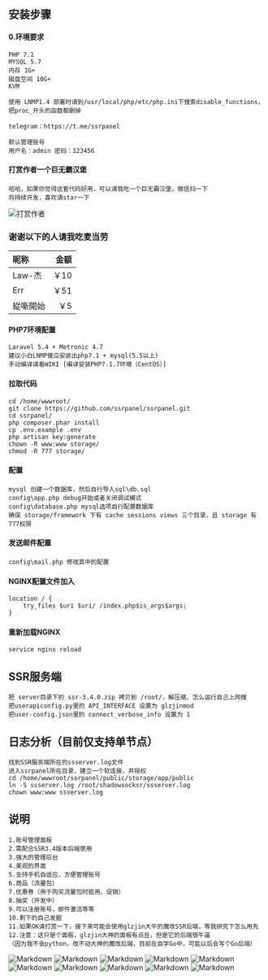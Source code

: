 ## 安装步骤
#### 0.环境要求
````
PHP 7.1
MYSQL 5.7
内存 1G+
磁盘空间 10G+
KVM

使用 LNMP1.4 部署时请到/usr/local/php/etc/php.ini下搜索disable_functions，把proc_开头的函数都删掉

telegram：https://t.me/ssrpanel

默认管理账号
用户名：admin 密码：123456
````

#### 打赏作者一个巨无霸汉堡
````
哈哈，如果你觉得这套代码好用，可以请我吃一个巨无霸汉堡，微信扫一下
将持续开发，喜欢请star一下
````
![打赏作者](https://github.com/ssrpanel/ssrpanel/blob/master/public/assets/images/donate.jpeg?raw=true)

### 谢谢以下的人请我吃麦当劳
| 昵称      |    金额 |
| :------- | --------:| 
| Law-杰   | ￥10 | 
| Err      | ￥51 | 
| 緃噺開始 |  ￥5 | 



#### PHP7环境配置
````
Laravel 5.4 + Metronic 4.7
建议小白LNMP傻瓜安装出php7.1 + mysql(5.5以上)
手动编译请看WIKI [编译安装PHP7.1.7环境（CentOS）]
````

#### 拉取代码
````
cd /home/wwwroot/
git clone https://github.com/ssrpanel/ssrpanel.git
cd ssrpanel/
php composer.phar install
cp .env.example .env
php artisan key:generate
chown -R www:www storage/
chmod -R 777 storage/
````

#### 配置
````
mysql 创建一个数据库，然后自行导入sql\db.sql
config\app.php debug开始或者关闭调试模式
config\database.php mysql选项自行配置数据库
确保 storage/framework 下有 cache sessions views 三个目录，且 storage 有777权限
````

#### 发送邮件配置
````
config\mail.php 修改其中的配置
````

#### NGINX配置文件加入
````
location / {
    try_files $uri $uri/ /index.php$is_args$args;
}
````

#### 重新加载NGINX
````
service nginx reload
````

## SSR服务端
````
把 server目录下的 ssr-3.4.0.zip 拷贝到 /root/，解压缩，怎么运行自己上网搜
把userapiconfig.py里的 API_INTERFACE 设置为 glzjinmod
把user-config.json里的 connect_verbose_info 设置为 1
````

## 日志分析（目前仅支持单节点）
````
找到SSR服务端所在的ssserver.log文件
进入ssrpanel所在目录，建立一个软连接，并授权
cd /home/wwwroot/ssrpanel/public/storage/app/public
ln -S ssserver.log /root/shadowsocksr/ssserver.log
chown www:www ssserver.log
````

## 说明
````
1.账号管理面板
2.需配合SSR3.4版本后端使用
3.强大的管理后台
4.美观的界面
5.支持手机自适应，方便管理账号
6.商品（流量包）
7.优惠券（用于购买流量包时抵用、促销）
8.抽奖（开发中）
9.可以注册账号，邮件激活等等
10.剩下的自己发掘
11.如果OK请打赏一下，接下来可能会使用glzjin大牛的魔改SSR后端，等我研究下怎么用先
12.注意：这只是个面板，glzjin大神的面板有点丑，但是它的后端很牛逼
（因为我不会python，改不动大神的魔改后端，目前在自学Go中，可能以后会写个Go后端）
````

![Markdown](http://i4.bvimg.com/1949/aac73bf589fbd785.png)
![Markdown](http://i4.bvimg.com/1949/a7c21b7504805130.png)
![Markdown](http://i4.bvimg.com/1949/ee4e72cab0deb8b0.png)
![Markdown](http://i4.bvimg.com/1949/ee21b577359a638a.png)
![Markdown](http://i1.ciimg.com/1949/6741b88c5a02d550.png)
![Markdown](http://i1.ciimg.com/1949/a12612d57fdaa001.png)
![Markdown](http://i1.ciimg.com/1949/c5c80818393d585e.png)
![Markdown](http://i1.ciimg.com/1949/c52861d84ed70039.png)
![Markdown](http://i1.ciimg.com/1949/83354a1cd7fbd041.png)
![Markdown](http://i1.bvimg.com/1949/13b6e4713a6d29c2.png)